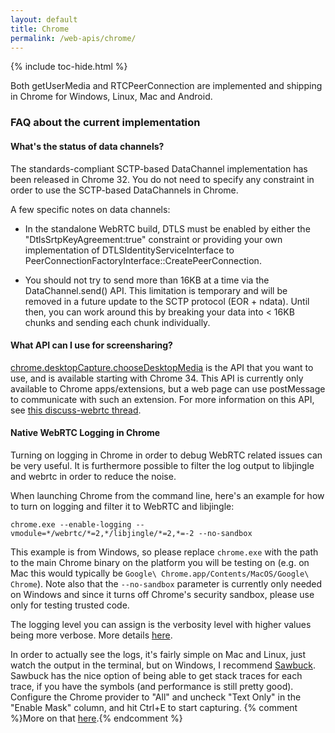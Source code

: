 ```yaml
---
layout: default
title: Chrome
permalink: /web-apis/chrome/
---
```



{% include toc-hide.html %}


Both getUserMedia and RTCPeerConnection are implemented and shipping in Chrome
for Windows, Linux, Mac and Android.


### FAQ about the current implementation


#### What's the status of data channels?

The standards-compliant SCTP-based DataChannel implementation has been
released in Chrome 32. You do not need to specify any constraint in order to
use the SCTP-based DataChannels in Chrome.

A few specific notes on data channels:

  * In the standalone WebRTC build, DTLS must be enabled by either the
    "DtlsSrtpKeyAgreement:true" constraint or providing your own
    implementation of DTLSIdentityServiceInterface to
    PeerConnectionFactoryInterface::CreatePeerConnection.

  * You should not try to send more than 16KB at a time via the
    DataChannel.send() API. This limitation is temporary and will be removed
    in a future update to the SCTP protocol (EOR + ndata). Until then, you can
    work around this by breaking your data into < 16KB chunks and sending each
    chunk individually.

#### What API can I use for screensharing?

[chrome.desktopCapture.chooseDesktopMedia][1] is the API that you want to use,
and is available starting with Chrome 34. This API is currently only available
to Chrome apps/extensions, but a web page can use postMessage to communicate
with such an extension. For more information on this API, see
[this discuss-webrtc thread][2].


#### Native WebRTC Logging in Chrome

Turning on logging in Chrome in order to debug WebRTC related issues can be
very useful. It is furthermore possible to filter the log output to libjingle
and webrtc in order to reduce the noise.

When launching Chrome from the command line, here's an example for how to turn
on logging and filter it to WebRTC and libjingle:

~~~~~
chrome.exe --enable-logging --vmodule=*/webrtc/*=2,*/libjingle/*=2,*=-2 --no-sandbox
~~~~~

This example is from Windows, so please replace `chrome.exe` with the path to
the main Chrome binary on the platform you will be testing on (e.g. on Mac
this would typically be `Google\ Chrome.app/Contents/MacOS/Google\ Chrome`).
Note also that the `--no-sandbox` parameter is currently only needed on
Windows and since it turns off Chrome's security sandbox, please use only for
testing trusted code.

The logging level you can assign is the verbosity level with higher values
being more verbose. More details [here][3].

In order to actually see the logs, it's fairly simple on Mac and Linux, just
watch the output in the terminal, but on Windows, I recommend [Sawbuck][4].
Sawbuck has the nice option of being able to get stack traces for each trace,
if you have the symbols (and performance is still pretty good). Configure the
Chrome provider to "All" and uncheck "Text Only" in the "Enable Mask" column,
and hit Ctrl+E to start capturing. {% comment %}More on that [here][5].{% endcomment %}

[1]: https://developer.chrome.com/extensions/desktopCapture#method-chooseDesktopMedia
[2]: https://groups.google.com/forum/#!msg/discuss-webrtc/j6jmyBFt9QI/6cjiksWiYaEJ
[3]: https://www.chromium.org/for-testers/enable-logging
[4]: https://code.google.com/p/sawbuck/
[5]: https://wiki.corp.google.com/twiki/bin/view/Main/SawbuckProject


